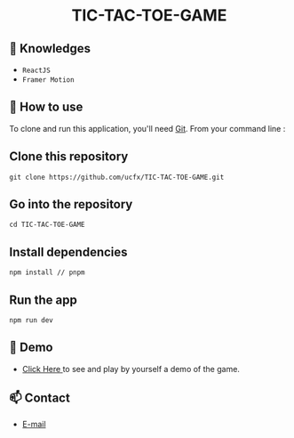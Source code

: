 <h1 align="center">TIC-TAC-TOE-GAME</h1>

## :rocket: Knowledges

-   `ReactJS`
-   `Framer Motion`

## :book: How to use

To clone and run this application, you'll need [Git](https://git-scm.com/downloads). From your command line :

## Clone this repository

```
git clone https://github.com/ucfx/TIC-TAC-TOE-GAME.git
```

## Go into the repository

```
cd TIC-TAC-TOE-GAME
```

## Install dependencies

```
npm install // pnpm
```

## Run the app

```
npm run dev
```

## :link: Demo

-   <a target="_blank" href="https://ucfx.github.io/minimax-game-ai/"> Click Here </a> to see and play by yourself a demo of the game.

## :mailbox: Contact

-   <a target="_blank" href="mailto:ucefhammadi@gmail.com">E-mail</a>
